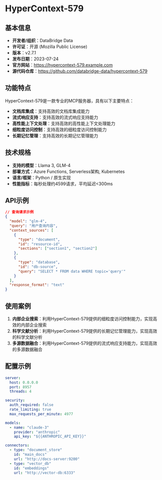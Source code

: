 # HyperContext-579

## 基本信息

- **开发者/组织**：DataBridge Data
- **许可证**：开源 (Mozilla Public License)
- **版本**：v2.7.1
- **发布日期**：2023-07-24
- **官方网站**：https://hypercontext-579.example.com
- **源代码仓库**：https://github.com/databridge-data/hypercontext-579

## 功能特点

HyperContext-579是一款专业的MCP服务器，具有以下主要特点：

- **文档库集成**：支持高效的文档库集成能力
- **流式响应支持**：支持高效的流式响应支持能力
- **高性能上下文处理**：支持高效的高性能上下文处理能力
- **细粒度访问控制**：支持高效的细粒度访问控制能力
- **长期记忆管理**：支持高效的长期记忆管理能力


## 技术规格

- **支持的模型**：Llama 3, GLM-4
- **部署方式**：Azure Functions, Serverless架构, Kubernetes
- **语言/框架**：Python / 原生实现
- **性能指标**：每秒处理约4599请求，平均延迟<300ms

## API示例

```json
// 查询请求示例
{
  "model": "glm-4",
  "query": "用户查询内容",
  "context_sources": [
    {
      "type": "document",
      "id": "resource-id",
      "sections": ["section1", "section2"]
    },
    {
      "type": "database",
      "id": "db-source",
      "query": "SELECT * FROM data WHERE topic='query'"
    }
  ],
  "response_format": "text"
}
```

## 使用案例

1. **内部企业搜索**：利用HyperContext-579提供的细粒度访问控制能力，实现高效的内部企业搜索
2. **科学文献分析**：利用HyperContext-579提供的长期记忆管理能力，实现高效的科学文献分析
3. **多源数据融合**：利用HyperContext-579提供的流式响应支持能力，实现高效的多源数据融合


## 配置示例

```yaml
server:
  host: 0.0.0.0
  port: 8957
  threads: 4

security:
  auth_required: false
  rate_limiting: true
  max_requests_per_minute: 4977

models:
  - name: "claude-3"
    provider: "anthropic"
    api_key: "${{ANTHROPIC_API_KEY}}"

connectors:
  - type: "document_store"
    id: "main_docs"
    url: "http://docs-server:9200"
  - type: "vector_db"
    id: "embeddings"
    url: "http://vector-db:6333"
```